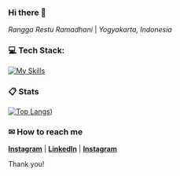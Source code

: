 ### Hi there 👋

*Rangga Restu Ramadhani* | *Yogyakarta, Indonesia*

###  💻 Tech Stack:

[![My Skills](https://skillicons.dev/icons?i=androidstudio,figma,dart,flutter,html,php,java,css,bootstrap,cpp,git,mysql)](https://github.com/Ranggalawee/)

###  📋 Stats

[![Top Langs](https://readme-stats-delivery-klad.vercel.app/api/top-langs/?username=Ranggalawee&theme=material-palenight&compact=true&layout=compact)](https://github.com/Ranggalawee/))

###  ✉ How to reach me

**[Instagram](https://www.instagram.com/ranggarstu_/)** | **[LinkedIn](www.linkedin.com/in/ranggarstu)** | **[Instagram](mailto:ranggarestu2307@gmail.com)**

Thank you!
